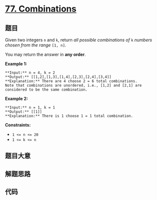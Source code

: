 # [77. Combinations](https://leetcode.com/problems/combinations)

## 题目

Given two integers `n` and `k`, return _all possible combinations of_ `k`
_numbers chosen from the range_ `[1, n]`.

You may return the answer in **any order**.



**Example 1:**

    
    
    **Input:** n = 4, k = 2
    **Output:** [[1,2],[1,3],[1,4],[2,3],[2,4],[3,4]]
    **Explanation:** There are 4 choose 2 = 6 total combinations.
    Note that combinations are unordered, i.e., [1,2] and [2,1] are considered to be the same combination.
    

**Example 2:**

    
    
    **Input:** n = 1, k = 1
    **Output:** [[1]]
    **Explanation:** There is 1 choose 1 = 1 total combination.
    



**Constraints:**

  * `1 <= n <= 20`
  * `1 <= k <= n`


## 题目大意

## 解题思路

## 代码

```javascript

```
